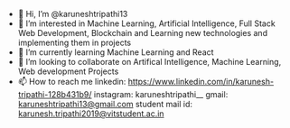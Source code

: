 - 👋 Hi, I’m @karuneshtripathi13
- 👀 I’m interested in Machine Learning, Artificial Intelligence, Full Stack Web Development, Blockchain and Learning new technologies and implementing them in projects
- 🌱 I’m currently learning Machine Learning and React
- 💞️ I’m looking to collaborate on Artifical Intelligence, Machine Learning, Web development Projects 
- 📫 How to reach me linkedin: https://www.linkedin.com/in/karunesh-tripathi-128b431b9/ 
                      instagram: karuneshtripathi__ 
                      gmail: karuneshtripathi13@gmail.com 
                      student mail id: karunesh.tripathi2019@vitstudent.ac.in 

<!---
karuneshtripathi13/karuneshtripathi13 is a ✨ special ✨ repository because its `README.md` (this file) appears on your GitHub profile.
You can click the Preview link to take a look at your changes.
--->
